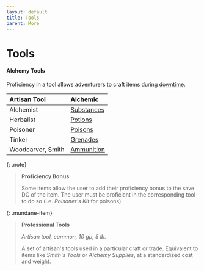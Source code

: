 ```yaml
---
layout: default
title: Tools
parent: More
---
```


# Tools

#### Alchemy Tools

Proficiency in a tool allows adventurers to craft items during [downtime](../adventuring/downtime/alchemy).

| Artisan Tool      | Alchemic                                         |
| :---------------- | :----------------------------------------------- |
| Alchemist         | [Substances](../gear/alchemics/substances) |
| Herbalist         | [Potions](../gear/alchemics/potions)       |
| Poisoner          | [Poisons](../gear/alchemics/poisons)       |
| Tinker            | [Grenades](../gear/alchemics/grenades)     |
| Woodcarver, Smith | [Ammunition](../gear/alchemics/ammunition) |


{: .note}
> **Proficiency Bonus**
> 
> Some items allow the user to add their proficiency bonus to the save DC of the item. The user must be proficient in the corresponding tool to do so (i.e. _Poisoner's Kit_ for poisons).


{: .mundane-item}
> **Professional Tools**
> 
> *Artisan tool, common, 10 gp, 5 lb.*
>
> A set of artisan's tools used in a particular craft or trade. Equivalent to items like _Smith's Tools_ or _Alchemy Supplies_, at a standardized cost and weight.
